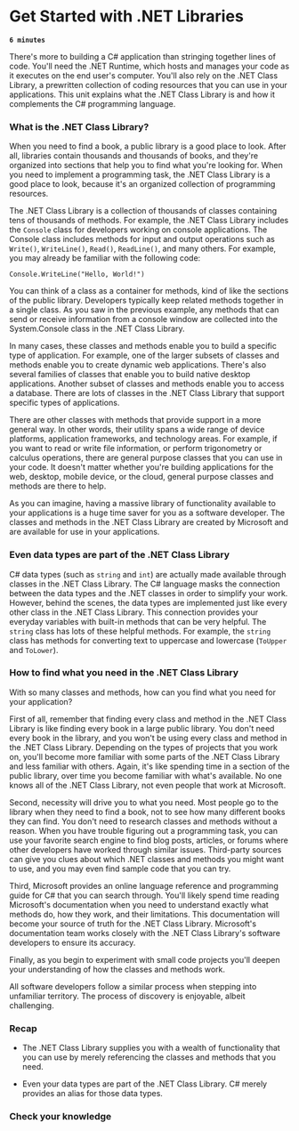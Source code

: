 # Get Started with .NET Libraries

**`6 minutes`**

There's more to building a C# application than stringing together lines of code. You'll need the .NET Runtime, which hosts and manages your code as it executes on the end user's computer. You'll also rely on the .NET Class Library, a prewritten collection of coding resources that you can use in your applications. This unit explains what the .NET Class Library is and how it complements the C# programming language.

### What is the .NET Class Library?

When you need to find a book, a public library is a good place to look. After all, libraries contain thousands and thousands of books, and they're organized into sections that help you to find what you're looking for. When you need to implement a programming task, the .NET Class Library is a good place to look, because it's an organized collection of programming resources.

The .NET Class Library is a collection of thousands of classes containing tens of thousands of methods. For example, the .NET Class Library includes the `Console` class for developers working on console applications. The Console class includes methods for input and output operations such as `Write()`, `WriteLine()`, `Read()`, `ReadLine()`, and many others. For example, you may already be familiar with the following code:

```
Console.WriteLine("Hello, World!")
```

You can think of a class as a container for methods, kind of like the sections of the public library. Developers typically keep related methods together in a single class. As you saw in the previous example, any methods that can send or receive information from a console window are collected into the System.Console class in the .NET Class Library.

In many cases, these classes and methods enable you to build a specific type of application. For example, one of the larger subsets of classes and methods enable you to create dynamic web applications. There's also several families of classes that enable you to build native desktop applications. Another subset of classes and methods enable you to access a database. There are lots of classes in the .NET Class Library that support specific types of applications.

There are other classes with methods that provide support in a more general way. In other words, their utility spans a wide range of device platforms, application frameworks, and technology areas. For example, if you want to read or write file information, or perform trigonometry or calculus operations, there are general purpose classes that you can use in your code. It doesn't matter whether you're building applications for the web, desktop, mobile device, or the cloud, general purpose classes and methods are there to help.

As you can imagine, having a massive library of functionality available to your applications is a huge time saver for you as a software developer. The classes and methods in the .NET Class Library are created by Microsoft and are available for use in your applications.

### Even data types are part of the .NET Class Library

C# data types (such as `string` and `int`) are actually made available through classes in the .NET Class Library. The C# language masks the connection between the data types and the .NET classes in order to simplify your work. However, behind the scenes, the data types are implemented just like every other class in the .NET Class Library. This connection provides your everyday variables with built-in methods that can be very helpful. The `string` class has lots of these helpful methods. For example, the `string` class has methods for converting text to uppercase and lowercase (`ToUpper` and `ToLower`).

### How to find what you need in the .NET Class Library

With so many classes and methods, how can you find what you need for your application?

First of all, remember that finding every class and method in the .NET Class Library is like finding every book in a large public library. You don't need every book in the library, and you won't be using every class and method in the .NET Class Library. Depending on the types of projects that you work on, you'll become more familiar with some parts of the .NET Class Library and less familiar with others. Again, it's like spending time in a section of the public library, over time you become familiar with what's available. No one knows all of the .NET Class Library, not even people that work at Microsoft.

Second, necessity will drive you to what you need. Most people go to the library when they need to find a book, not to see how many different books they can find. You don't need to research classes and methods without a reason. When you have trouble figuring out a programming task, you can use your favorite search engine to find blog posts, articles, or forums where other developers have worked through similar issues. Third-party sources can give you clues about which .NET classes and methods you might want to use, and you may even find sample code that you can try.

Third, Microsoft provides an online language reference and programming guide for C# that you can search through. You'll likely spend time reading Microsoft's documentation when you need to understand exactly what methods do, how they work, and their limitations. This documentation will become your source of truth for the .NET Class Library. Microsoft's documentation team works closely with the .NET Class Library's software developers to ensure its accuracy.

Finally, as you begin to experiment with small code projects you'll deepen your understanding of how the classes and methods work.

All software developers follow a similar process when stepping into unfamiliar territory. The process of discovery is enjoyable, albeit challenging.

### Recap

- The .NET Class Library supplies you with a wealth of functionality that you can use by merely referencing the classes and methods that you need.

- Even your data types are part of the .NET Class Library. C# merely provides an alias for those data types.


### Check your knowledge

